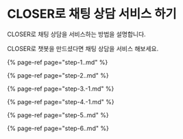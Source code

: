 # CLOSER로 채팅 상담 서비스 하기

CLOSER로 채팅 상담을 서비스하는 방법을 설명합니다.

CLOSER로 챗봇을 만드셨다면 채팅 상담을 서비스 해보세요.

{% page-ref page="step-1..md" %}

{% page-ref page="step-2..md" %}

{% page-ref page="step-3.-1.md" %}

{% page-ref page="step-4.-1.md" %}

{% page-ref page="step-5..md" %}

{% page-ref page="step-6..md" %}

